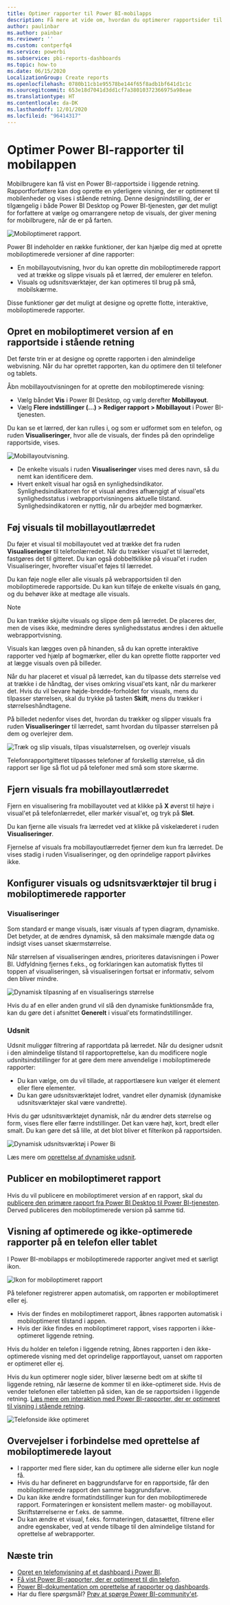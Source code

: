 ```yaml
---
title: Optimer rapporter til Power BI-mobilapps
description: Få mere at vide om, hvordan du optimerer rapportsider til Power BI-mobilapps ved at oprette en stående version af rapporten specifikt til telefoner og tablets.
author: paulinbar
ms.author: painbar
ms.reviewer: ''
ms.custom: contperfq4
ms.service: powerbi
ms.subservice: pbi-reports-dashboards
ms.topic: how-to
ms.date: 06/15/2020
LocalizationGroup: Create reports
ms.openlocfilehash: 0780b11cb1e95578be144f65f8adb1bf641d1c1c
ms.sourcegitcommit: 653e18d7041d3dd1cf7a38010372366975a98eae
ms.translationtype: HT
ms.contentlocale: da-DK
ms.lasthandoff: 12/01/2020
ms.locfileid: "96414317"
---
```

# <a name="optimize-power-bi-reports-for-the-mobile-app"></a>Optimer Power BI-rapporter til mobilappen
Mobilbrugere kan få vist en Power BI-rapportside i liggende retning. Rapportforfattere kan dog oprette en yderligere visning, der er optimeret til mobilenheder og vises i stående retning. Denne designindstilling, der er tilgængelig i både Power BI Desktop og Power BI-tjenesten, gør det muligt for forfattere at vælge og omarrangere netop de visuals, der giver mening for mobilbrugere, når de er på farten.

![Mobiloptimeret rapport](media/desktop-create-phone-report/desktop-mobile-optimized-report.png).

Power BI indeholder en række funktioner, der kan hjælpe dig med at oprette mobiloptimerede versioner af dine rapporter:
* En mobillayoutvisning, hvor du kan oprette din mobiloptimerede rapport ved at trække og slippe visuals på et lærred, der emulerer en telefon.
* Visuals og udsnitsværktøjer, der kan optimeres til brug på små, mobilskærme.

Disse funktioner gør det muligt at designe og oprette flotte, interaktive, mobiloptimerede rapporter.

## <a name="create-a-mobile-optimized-portrait-version-of-a-report-page"></a>Opret en mobiloptimeret version af en rapportside i stående retning

Det første trin er at designe og oprette rapporten i den almindelige webvisning. Når du har oprettet rapporten, kan du optimere den til telefoner og tablets.

Åbn mobillayoutvisningen for at oprette den mobiloptimerede visning:
   * Vælg båndet **Vis** i Power BI Desktop, og vælg derefter **Mobillayout**.
   * Vælg **Flere indstillinger (...) > Rediger rapport > Mobillayout** i Power BI-tjenesten.

   Du kan se et lærred, der kan rulles i, og som er udformet som en telefon, og ruden **Visualiseringer**, hvor alle de visuals, der findes på den oprindelige rapportside, vises.

   ![Mobillayoutvisning](media/desktop-create-phone-report/desktop-mobile-layout.png).

* De enkelte visuals i ruden **Visualiseringer** vises med deres navn, så du nemt kan identificere dem.
* Hvert enkelt visual har også en synlighedsindikator. Synlighedsindikatoren for et visual ændres afhængigt af visual'ets synlighedsstatus i webrapportvisningens aktuelle tilstand. Synlighedsindikatoren er nyttig, når du arbejder med bogmærker.

## <a name="add-visuals-to-the-mobile-layout-canvas"></a>Føj visuals til mobillayoutlærredet
Du føjer et visual til mobillayoutet ved at trække det fra ruden **Visualiseringer** til telefonlærredet. Når du trækker visual'et til lærredet, fastgøres det til gitteret. Du kan også dobbeltklikke på visual'et i ruden Visualiseringer, hvorefter visual'et føjes til lærredet.

Du kan føje nogle eller alle visuals på webrapportsiden til den mobiloptimerede rapportside. Du kan kun tilføje de enkelte visuals én gang, og du behøver ikke at medtage alle visuals.

>[!NOTE]
> Du kan trække skjulte visuals og slippe dem på lærredet. De placeres der, men de vises ikke, medmindre deres synlighedsstatus ændres i den aktuelle webrapportvisning.

Visuals kan lægges oven på hinanden, så du kan oprette interaktive rapporter ved hjælp af bogmærker, eller du kan oprette flotte rapporter ved at lægge visuals oven på billeder.

Når du har placeret et visual på lærredet, kan du tilpasse dets størrelse ved at trække i de håndtag, der vises omkring visual'ets kant, når du markerer det. Hvis du vil bevare højde-bredde-forholdet for visuals, mens du tilpasser størrelsen, skal du trykke på tasten **Skift**, mens du trækker i størrelseshåndtagene.

På billedet nedenfor vises det, hvordan du trækker og slipper visuals fra ruden **Visualiseringer** til lærredet, samt hvordan du tilpasser størrelsen på dem og overlejrer dem.

   ![Træk og slip visuals, tilpas visualstørrelsen, og overlejr visuals](media/desktop-create-phone-report/desktop-mobile-layout-overlay-resize.gif)

Telefonrapportgitteret tilpasses telefoner af forskellig størrelse, så din rapport ser lige så flot ud på telefoner med små som store skærme.

## <a name="remove-visuals-from-the-mobile-layout-canvas"></a>Fjern visuals fra mobillayoutlærredet
Fjern en visualisering fra mobillayoutet ved at klikke på **X** øverst til højre i visual'et på telefonlærredet, eller markér visual'et, og tryk på **Slet**.

Du kan fjerne alle visuals fra lærredet ved at klikke på viskelæderet i ruden **Visualiseringer**.

Fjernelse af visuals fra mobillayoutlærredet fjerner dem kun fra lærredet. De vises stadig i ruden Visualiseringer, og den oprindelige rapport påvirkes ikke.

## <a name="configure-visuals-and-slicers-for-use-in-mobile-optimized-reports"></a>Konfigurer visuals og udsnitsværktøjer til brug i mobiloptimerede rapporter

### <a name="visuals"></a>Visualiseringer

Som standard er mange visuals, især visuals af typen diagram, dynamiske.  Det betyder, at de ændres dynamisk, så den maksimale mængde data og indsigt vises uanset skærmstørrelse.

Når størrelsen af visualiseringen ændres, prioriteres datavisningen i Power BI. Udfyldning fjernes f.eks., og forklaringen kan automatisk flyttes til toppen af visualiseringen, så visualiseringen fortsat er informativ, selvom den bliver mindre.

![Dynamisk tilpasning af en visualiserings størrelse](media/desktop-create-phone-report/desktop-mobile-layout-responsive-visual.gif)
 
Hvis du af en eller anden grund vil slå den dynamiske funktionsmåde fra, kan du gøre det i afsnittet **Generelt** i visual'ets formatindstillinger.

### <a name="slicers"></a>Udsnit

Udsnit muliggør filtrering af rapportdata på lærredet. Når du designer udsnit i den almindelige tilstand til rapportoprettelse, kan du modificere nogle udsnitsindstillinger for at gøre dem mere anvendelige i mobiloptimerede rapporter:
* Du kan vælge, om du vil tillade, at rapportlæsere kun vælger ét element eller flere elementer.
* Du kan gøre udsnitsværktøjet lodret, vandret eller dynamisk (dynamiske udsnitsværktøjer skal være vandrette).

Hvis du gør udsnitsværktøjet dynamisk, når du ændrer dets størrelse og form, vises flere eller færre indstillinger. Det kan være højt, kort, bredt eller smalt. Du kan gøre det så lille, at det blot bliver et filterikon på rapportsiden.

![Dynamisk udsnitsværktøj i Power Bi](media/desktop-create-phone-report/desktop-create-phone-report-8.gif)
 
Læs mere om [oprettelse af dynamiske udsnit](power-bi-slicer-filter-responsive.md).

## <a name="publish-a-mobile-optimized-report"></a>Publicer en mobiloptimeret rapport
Hvis du vil publicere en mobiloptimeret version af en rapport, skal du [publicere den primære rapport fra Power BI Desktop til Power BI-tjenesten](desktop-upload-desktop-files.md). Derved publiceres den mobiloptimerede version på samme tid.

## <a name="viewing-optimized-and-unoptimized-reports-on-a-phone-or-tablet"></a>Visning af optimerede og ikke-optimerede rapporter på en telefon eller tablet

I Power BI-mobilapps er mobiloptimerede rapporter angivet med et særligt ikon.

![Ikon for mobiloptimeret rapport](media/desktop-create-phone-report/desktop-create-phone-report-optimized-icon.png)

På telefoner registrerer appen automatisk, om rapporten er mobiloptimeret eller ej.
* Hvis der findes en mobiloptimeret rapport, åbnes rapporten automatisk i mobiloptimeret tilstand i appen.
* Hvis der ikke findes en mobiloptimeret rapport, vises rapporten i ikke-optimeret liggende retning.

Hvis du holder en telefon i liggende retning, åbnes rapporten i den ikke-optimerede visning med det oprindelige rapportlayout, uanset om rapporten er optimeret eller ej.

Hvis du kun optimerer nogle sider, bliver læserne bedt om at skifte til liggende retning, når læserne de kommer til en ikke-optimeret side. Hvis de vender telefonen eller tabletten på siden, kan de se rapportsiden i liggende retning. [Læs mere om interaktion med Power BI-rapporter, der er optimeret til visning i stående retning](../consumer/mobile/mobile-apps-view-phone-report.md).

![Telefonside ikke optimeret](media/desktop-create-phone-report/desktop-create-phone-report-9.png)

## <a name="considerations-when-creating-mobile-optimized-layouts"></a>Overvejelser i forbindelse med oprettelse af mobiloptimerede layout
* I rapporter med flere sider, kan du optimere alle siderne eller kun nogle få.
* Hvis du har defineret en baggrundsfarve for en rapportside, får den mobiloptimerede rapport den samme baggrundsfarve.
* Du kan ikke ændre formatindstillinger kun for den mobiloptimerede rapport. Formateringen er konsistent mellem master- og mobillayout. Skriftstørrelserne er f.eks. de samme.
* Du kan ændre et visual, f.eks. formateringen, datasættet, filtrene eller andre egenskaber, ved at vende tilbage til den almindelige tilstand for oprettelse af webrapporter.

## <a name="next-steps"></a>Næste trin
* [Opret en telefonvisning af et dashboard i Power BI](service-create-dashboard-mobile-phone-view.md).
* [Få vist Power BI-rapporter, der er optimeret til din telefon](../consumer/mobile/mobile-apps-view-phone-report.md).
* [Power BI-dokumentation om oprettelse af rapporter og dashboards](./index.yml).
* Har du flere spørgsmål? [Prøv at spørge Power BI-community'et](https://community.powerbi.com/).